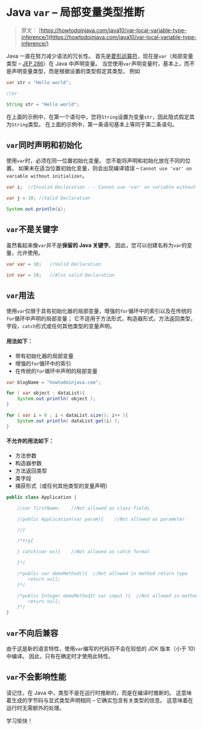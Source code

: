 # Java `var` – 局部变量类型推断

> 原文： [https://howtodoinjava.com/java10/var-local-variable-type-inference/](https://howtodoinjava.com/java10/var-local-variable-type-inference/)

Java 一直在努力减少语法的冗长性。 首先是[菱形运算符](https://howtodoinjava.com/java-7/improved-type-inference-in-java-7/)，现在是`var`（局部变量类型 – [JEP 286](https://openjdk.java.net/jeps/286)）在 Java 中声明变量。 当您使用`var`声明变量时，基本上，而不是声明变量类型，而是根据设置的类型假定其类型。 例如

```java
var str = "Hello world";

//or

String str = "Hello world";

```

在上面的示例中，在第一个语句中，您将`String`设置为变量`str`，因此隐式假定其为`String`类型。 在上面的示例中，第一条语句基本上等同于第二条语句。

## `var`同时声明和初始化

使用`var`时，必须在同一位置初始化变量。 您不能将声明和初始化放在不同的位置。 如果未在适当位置初始化变量，则会出现编译错误 – `Cannot use 'var' on variable without initializer`。

```java
var i;	//Invalid Declaration - - Cannot use 'var' on variable without initializer

var j = 10; //Valid Declaration

System.out.println(i);

```

## `var`不是关键字

虽然看起来像`var`并不是**保留的 Java 关键字**。 因此，您可以创建名称为`var`的变量，允许使用。

```java
var var = 10; 	//Valid Declaration

int var = 10; 	//Also valid Declaration

```

## `var`用法

使用`var`仅限于具有初始化器的局部变量，增强的`for`循环中的索引以及在传统的`for`循环中声明的局部变量； 它不适用于方法形式，构造器形式，方法返回类型，字段，`catch`形式或任何其他类型的变量声明。

#### 用法如下：

*   带有初始化器的局部变量
*   增强的`for`循环中的索引
*   在传统的`for`循环中声明的局部变量

```java
var blogName = "howtodoinjava.com";

for ( var object : dataList){
    System.out.println( object );
}

for ( var i = 0 ; i < dataList.size(); i++ ){
    System.out.println( dataList.get(i) );
}

```

#### 不允许的用法如下：

*   方法参数
*   构造器参数
*   方法返回类型
*   类字段
*   捕获形式（或任何其他类型的变量声明）

```java
public class Application {

	//var firstName;	//Not allowed as class fields

	//public Application(var param){ 	//Not allowed as parameter 

    //}

	/*try{

    } catch(var ex){	//Not allowed as catch formal 

    }*/

    /*public var demoMethod(){	//Not allowed in method return type
    	return null;
    }*/

    /*public Integer demoMethod2( var input ){	//Not allowed in method parameters
    	return null;
    }*/
}

```

## `var`不向后兼容

由于这是新的语言特性，使用`var`编写的代码将不会在较低的 JDK 版本（小于 10）中编译。 因此，只有在确定时才使用此特性。

## `var`不会影响性能

请记住，在 Java 中，类型不是在运行时推断的，而是在编译时推断的。 这意味着生成的字节码与显式类型声明相同 – 它确实包含有关类型的信息。 这意味着在运行时无需额外的处理。

学习愉快！